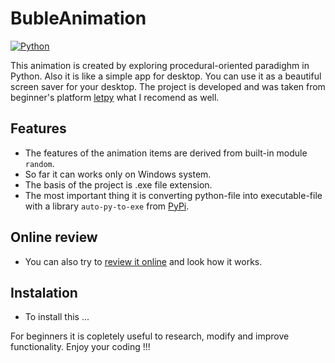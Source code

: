 # BubleAnimation

[![Python](https://img.shields.io/badge/python-3670A0?style=for-the-badge&logo=python&logoColor=ffdd54)](https://python.org)

This animation is created by exploring procedural-oriented paradighm in Python.
Also it is like a simple app for desktop. You can use it as a beautiful screen saver for your desktop.
The project is developed and was taken from beginner's platform [letpy](https://letpy.com/) what I recomend as well.

## Features
- The features of the animation items are derived from built-in module ```random```.
- So far it can works only on Windows system. 
- The basis of the project is .exe file extension.
- The most important thing it is converting python-file into executable-file with a library 
```auto-py-to-exe``` from [PyPi](https://pypi.org/).
## Online review
- You can also try to [review it online](https://apps.letpy.com/animation_jumping_ovals) and look how it works. 
## Instalation
- To install this ...

For beginners it is copletely useful to research, modify and improve functionality.
Enjoy your coding !!!

